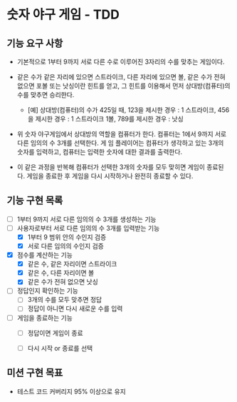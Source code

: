 # 숫자 야구 게임 - TDD

## 기능 요구 사항

- 기본적으로 1부터 9까지 서로 다른 수로 이루어진 3자리의 수를 맞추는 게임이다.

- 같은 수가 같은 자리에 있으면 스트라이크, 다른 자리에 있으면 볼, 같은 수가 전혀 없으면 포볼 또는 낫싱이란 힌트를 얻고, 그 힌트를 이용해서 먼저 상대방(컴퓨터)의 수를 맞추면 승리한다.
  - [예] 상대방(컴퓨터)의 수가 425일 때, 123을 제시한 경우 : 1 스트라이크, 456을 제시한 경우 : 1 스트라이크 1볼, 789를 제시한 경우 : 낫싱

- 위 숫자 야구게임에서 상대방의 역할을 컴퓨터가 한다. 컴퓨터는 1에서 9까지 서로 다른 임의의 수 3개를 선택한다. 게 임 플레이어는 컴퓨터가 생각하고 있는 3개의 숫자를 입력하고, 컴퓨터는 입력한 숫자에 대한 결과를 출력한다.

- 이 같은 과정을 반복해 컴퓨터가 선택한 3개의 숫자를 모두 맞히면 게임이 종료된다. 게임을 종료한 후 게임을 다시 시작하거나 완전히 종료할 수 있다.



## 기능 구현 목록

- [ ] 1부터 9까지 서로 다른 임의의 수 3개를 생성하는 기능
- [ ] 사용자로부터 서로 다른 임의의 수 3개를 입력받는 기능
  - [x] 1부터 9 범위 안의 수인지 검증
  - [x] 서로 다른 임의의 수인지 검증

- [x] 점수를 계산하는 기능
  - [x] 같은 수, 같은 자리이면 스트라이크
  - [x] 같은 수, 다른 자리이면 볼
  - [x] 같은 수가 전혀 없으면 낫싱
- [ ] 정답인지 확인하는 기능
  - [ ] 3개의 수를 모두 맞추면 정답
  - [ ] 정답이 아니면 다시 새로운 수를 입력
- [ ] 게임을 종료하는 기능
  - [ ] 정답이면 게임이 종료
  - [ ] 다시 시작 or 종료를 선택



## 미션 구현 목표

- 테스트 코드 커버리지 95% 이상으로 유지